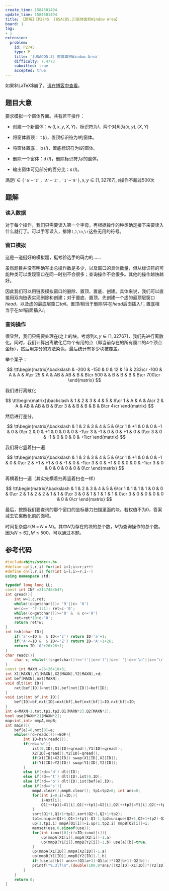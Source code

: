 ```yaml
---
create_time: 1584501494
update_time: 1584501494
title: 【题解】【P2745  [USACO5.3]窗体面积Window Area】
board: 1
tag:
- 1
extension:
  problem:
    id: P2745
    type: P
    title: '[USACO5.3] 窗体面积Window Area'
    difficulty: 7.4773
    submitted: true
    accepted: true
---
```


如果$\LaTeX$崩了，[请在博客中查看](https://www.luogu.com.cn/blog/McHf/p2745-discrete)。

## 题目大意

要求模拟一个窗体界面。共有若干操作：

- 创建一个新窗体：$\operatorname{w}(I,x,y,X,Y)$，标识符为$I$，两个对角为$(x,y),(X,Y)$

- 将窗体置顶： $\operatorname{t}(I)$，置顶标识符为$I$的窗体。

- 将窗体置底： $\operatorname{b}(I)$，置底标识符为$I$的窗体。

- 删除一个窗体：$\operatorname{d}(I)$，删除标识符为$I$的窗体。

- 输出窗体可见部分的百分比：$\operatorname{s}(I)$。

满足$I\in\mathtt{\{'a'\cdots 'z','A'\cdots 'Z','1'\cdots'9'\}}, x,y\in[1,32767],s\text{操作不超过500次}$
## 题解

### 读入数据

对于每个操作，我们只需要读入第一个字母，再根据操作的种类确定接下来要读入什么就行了。可以手写读入，排除`(`,`)`,`\n`,`\r`这些无用的符号。

### 窗口模拟

这是一道挺好的模拟题，挺考验选手的码力的……

虽然题目并没有明确写出总操作数是多少，以及窗口的具体数量，但从标识符的可能种类可以发现窗口在同一时刻不会很多；查询操作不会很多。其他的操作越快越好。

因此我们可以用链表模拟窗口的删除、置顶、置底、创建。具体来说，我们可以直接用双向链表实现删除和创建；对于置底、置顶，先创建一个虚的最顶层窗口$head$，以及虚的最底层窗口$tail$。置顶$I$相当于删除$I$并在$head$后面插入$I$；置底相当于在$tail$前面插入$I$。

### 查询操作

很显然，我们只需要处理在$I$之上的块。考虑到$x,y\in[1,32767]$，我们先进行离散化。同时，我们计算出离散化后每个有用的点（即当前存在的所有窗口的$4$个顶点坐标），然后用差分的方法染色，最后统计有多少块被覆盖。

举个栗子：

$$
\tt\begin{matrix}\backslash  & -200 & -150 & 0 & 12 & 16 & 233\cr -100 & A & A & A\cr 25 & A & AB & AB & B & B\cr 500 &  & B & B & B & B\cr 700\cr \end{matrix}
$$

我们进行离散化

$$
\tt\begin{matrix}\backslash  & 1 & 2 & 3 & 4 & 5 & 6\cr 1 & A & A & A\cr 2 & A & AB & AB & B & B\cr 3 &  & B & B & B & B\cr 4\cr \end{matrix}
$$

然后进行差分。

$$
\tt\begin{matrix}\backslash  & 1 & 2 & 3 & 4 & 5 & 6\cr 1 & +1 & 0 & 0 & -1 & 0 & 0\cr 2 & 0 & +1 & 0 & 0 & 0 & -1\cr 3 & -1 & 0 & 0 & +1 & 0 & 0\cr 3 & 0 & -1 & 0 & 0 & 0 & +1\cr \end{matrix}
$$

我们将它竖着扫一遍

$$
\tt\begin{matrix}\backslash  & 1 & 2 & 3 & 4 & 5 & 6\cr 1 & +1 & 0 & 0 & -1 & 0 & 0\cr 2 & +1 & +1 & 0 & -1 & 0 & -1\cr 3 & 0 & +1 & 0 & 0 & 0 & -1\cr 3 & 0 & 0 & 0 & 0 & 0 & 0\cr \end{matrix}
$$

再横着扫一遍（其实先横着扫再竖着扫也一样）

$$
\tt\begin{matrix}\backslash  & 1 & 2 & 3 & 4 & 5 & 6\cr 1 & 1 & 1 & 1 & 0 & 0 & 0\cr 2 & 1 & 2 & 2 & 1 & 1 & 0\cr 3 & 0 & 1 & 1 & 1 & 1 & 0\cr 3 & 0 & 0 & 0 & 0 & 0 & 0\cr \end{matrix}
$$

最后，按照我们要查询的那个窗口的坐标暴力扫描里面的块。若权值不为$0$，答案减去它离散化前的面积。

时间复杂度$\mathcal O(N\times N \times M)$。其中$N$为存在的块的总个数，$M$为查询操作的总个数。因为$N\le 62,M\le 500$，可以通过本题。

## 参考代码

```cpp
#include<bits/stdc++.h>
#define up(l,r,i) for(int i=l;i<=r;i++)
#define dn(l,r,i) for(int i=l;i>=r;i--)
using namespace std;

typedef long long LL;
const int INF =2147483647;
int qread(){
    int w=1,c,ret;
    while((c=getchar())> '9'||c< '0')
    w=(c=='-'?-1:1); ret=c-'0';
    while((c=getchar())>='0' &  & c<='9')
    ret=ret*10+c-'0';
    return ret*w;
}  
int hsh(char ID){
    if('a'<=ID &  & ID<='z') return ID-'a'+1;
    if('A'<=ID &  & ID<='Z') return ID-'A'+1+26;
    return ID-'0'+26+26+1;
}
char readc(){
    char c; while(((c=getchar())=='('||c==')'||c==' '||c=='\n'||c=='\r') &  & c!=EOF); return c;
}
const int MAXN =26+26+10+3;
int X1[MAXN],Y1[MAXN],X2[MAXN],Y2[MAXN],rd;
int bef[MAXN],nxt[MAXN];
void dlt(int ID){
    nxt[bef[ID]]=nxt[ID],bef[nxt[ID]]=bef[ID];
}
void ist(int bf,int ID){
    bef[ID]=bf,nxt[ID]=nxt[bf],bef[nxt[bf]]=ID,nxt[bf]=ID;
}
int e=MAXN-1,tot,tp1,tp2,Q1[MAXN*2],Q2[MAXN*2];
bool use[MAXN*2][MAXN*2];
map<int,int> mmpA,mmpB;
int main(){
    bef[e]=0,nxt[0]=e;
    while((rd=readc())!=EOF){
        int ID=hsh(readc()); 
        if(rd=='w'){
            ist(0,ID),X1[ID]=qread(),Y1[ID]=qread(),
            X2[ID]=qread(),Y2[ID]=qread();
            if(X1[ID]>X2[ID]) swap(X1[ID],X2[ID]);
            if(Y1[ID]>Y2[ID]) swap(Y1[ID],Y2[ID]);
        }
        else if(rd=='d') dlt(ID);
        else if(rd=='t') dlt(ID),ist(0,ID);
        else if(rd=='b') dlt(ID),ist(bef[e],ID);
        else if(rd=='s'){
            mmpA.clear(),mmpB.clear(); tp1=tp2=0; int ans=0;
            for(int i=0;i!=ID;){
                i=nxt[i];
                Q1[++tp1]=X1[i],Q1[++tp1]=X2[i],Q2[++tp2]=Y1[i],Q2[++tp2]=Y2[i];
            }
            sort(Q1+1,Q1+1+tp1),sort(Q2+1,Q2+1+tp2);
            tp1=unique(Q1+1,Q1+1+tp1)-Q1-1,tp2=unique(Q2+1,Q2+1+tp2)-Q2-1;
            up(1,tp1,i) mmpA[Q1[i]]=i;up(1,tp2,i) mmpB[Q2[i]]=i;
            memset(use,0,sizeof(use));
            for(int i=nxt[0];i!=ID;i=nxt[i]){
                up(mmpA[X1[i]],mmpA[X2[i]]-1,a)
                up(mmpB[Y1[i]],mmpB[Y2[i]]-1,b) use[a][b]=true;
            }
            up(mmpA[X1[ID]],mmpA[X2[ID]]-1,a)
            up(mmpB[Y1[ID]],mmpB[Y2[ID]]-1,b)
            if(!use[a][b]) ans+=(Q1[a+1]-Q1[a])*(Q2[b+1]-Q2[b]);
            printf("%.3lf\n",(double)100.0*ans/((X2[ID]-X1[ID])*(Y2[ID]-Y1[ID])));
        }
    }
    return 0;
}
